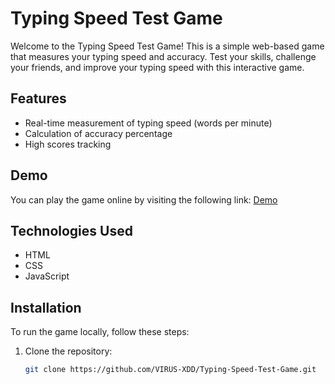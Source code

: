 # Typing Speed Test Game

Welcome to the Typing Speed Test Game! This is a simple web-based game that measures your typing speed and accuracy. Test your skills, challenge your friends, and improve your typing speed with this interactive game.

## Features

- Real-time measurement of typing speed (words per minute)
- Calculation of accuracy percentage
- High scores tracking

## Demo

You can play the game online by visiting the following link: [Demo](https://typingspeedtestbydex.netlify.app/)

## Technologies Used

- HTML
- CSS 
- JavaScript 

## Installation

To run the game locally, follow these steps:

1. Clone the repository:

   ```bash
   git clone https://github.com/VIRUS-XDD/Typing-Speed-Test-Game.git
